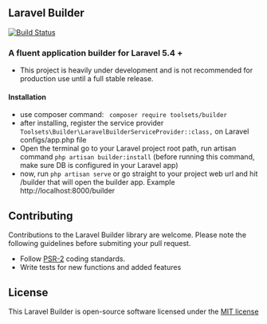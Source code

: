 ## Laravel Builder
[![Build Status](https://travis-ci.org/toolsets/builder.svg?branch=master)](https://travis-ci.org/toolsets/builder)


### A fluent application builder for Laravel 5.4 +

- This project is heavily under development and is not recommended for production use until a full stable release. 


#### Installation

- use composer command:
``` composer require toolsets/builder```
- after installing, register the service provider ```Toolsets\Builder\LaravelBuilderServiceProvider::class,``` on Laravel configs/app.php file
- Open the terminal go to your Laravel project root path, run artisan command ```php artisan builder:install``` (before running this command, make sure DB is configured in your Laravel app)
- now, run ```php artisan serve``` or go straight to your project web url and hit /builder that will open the builder app. Example http://localhost:8000/builder


## Contributing

Contributions to the Laravel Builder library are welcome. Please note the following guidelines before submiting your pull request.

- Follow [PSR-2](http://www.php-fig.org/psr/psr-2/) coding standards.
- Write tests for new functions and added features

## License

This Laravel Builder is open-source software licensed under the [MIT license](http://opensource.org/licenses/MIT)